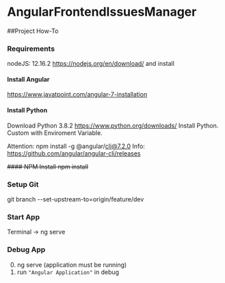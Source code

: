 # AngularFrontendIssuesManager
##Project How-To
### Requirements
nodeJS: 12.16.2 https://nodejs.org/en/download/ and install

#### Install Angular
https://www.javatpoint.com/angular-7-installation

#### Install Python
Download Python 3.8.2
https://www.python.org/downloads/ 
Install Python. Custom with Enviroment Variable.

Attention: npm install -g @angular/cli@7.2.0
Info: https://github.com/angular/angular-cli/releases

~~#### NPM Install
npm install~~


### Setup Git
git branch --set-upstream-to=origin/feature/dev


### Start App
Terminal -> ng serve

### Debug App
0. ng serve (application must be running) 
0. run `"Angular Application"` in debug
